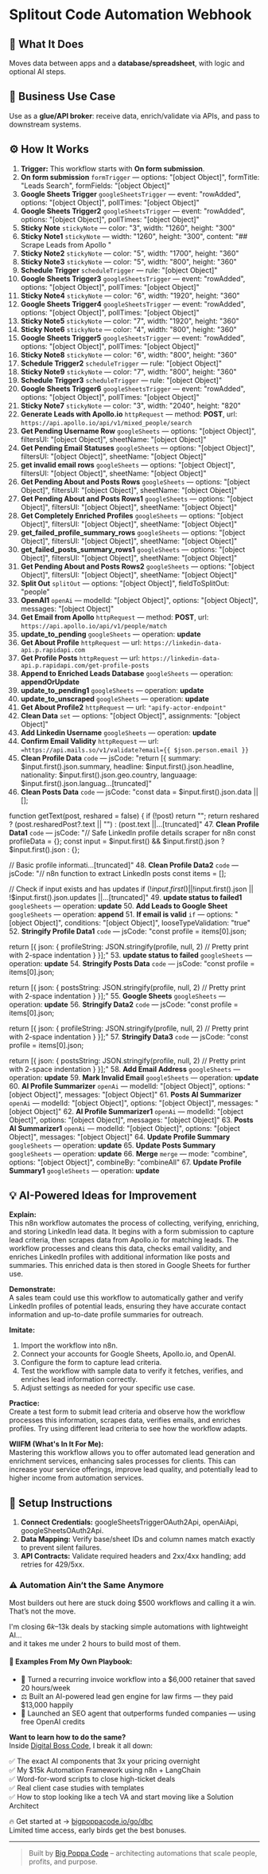# Splitout Code Automation Webhook
## 🚀 What It Does
Moves data between apps and a **database/spreadsheet**, with logic and optional AI steps.

## 💼 Business Use Case
Use as a **glue/API broker**: receive data, enrich/validate via APIs, and pass to downstream systems.

## ⚙️ How It Works
1. **Trigger:** This workflow starts with **On form submission**.
2. **On form submission** `formTrigger` — options: "[object Object]", formTitle: "Leads Search", formFields: "[object Object]"
3. **Google Sheets Trigger** `googleSheetsTrigger` — event: "rowAdded", options: "[object Object]", pollTimes: "[object Object]"
4. **Google Sheets Trigger2** `googleSheetsTrigger` — event: "rowAdded", options: "[object Object]", pollTimes: "[object Object]"
5. **Sticky Note** `stickyNote` — color: "3", width: "1260", height: "300"
6. **Sticky Note1** `stickyNote` — width: "1260", height: "300", content: "## Scrape Leads from Apollo
"
7. **Sticky Note2** `stickyNote` — color: "5", width: "1700", height: "360"
8. **Sticky Note3** `stickyNote` — color: "5", width: "800", height: "360"
9. **Schedule Trigger** `scheduleTrigger` — rule: "[object Object]"
10. **Google Sheets Trigger3** `googleSheetsTrigger` — event: "rowAdded", options: "[object Object]", pollTimes: "[object Object]"
11. **Sticky Note4** `stickyNote` — color: "6", width: "1920", height: "360"
12. **Google Sheets Trigger4** `googleSheetsTrigger` — event: "rowAdded", options: "[object Object]", pollTimes: "[object Object]"
13. **Sticky Note5** `stickyNote` — color: "7", width: "1920", height: "360"
14. **Sticky Note6** `stickyNote` — color: "4", width: "800", height: "360"
15. **Google Sheets Trigger5** `googleSheetsTrigger` — event: "rowAdded", options: "[object Object]", pollTimes: "[object Object]"
16. **Sticky Note8** `stickyNote` — color: "6", width: "800", height: "360"
17. **Schedule Trigger2** `scheduleTrigger` — rule: "[object Object]"
18. **Sticky Note9** `stickyNote` — color: "7", width: "800", height: "360"
19. **Schedule Trigger3** `scheduleTrigger` — rule: "[object Object]"
20. **Google Sheets Trigger6** `googleSheetsTrigger` — event: "rowAdded", options: "[object Object]", pollTimes: "[object Object]"
21. **Sticky Note7** `stickyNote` — color: "3", width: "2040", height: "820"
22. **Generate Leads with Apollo.io** `httpRequest` — method: **POST**, url: `https://api.apollo.io/api/v1/mixed_people/search`
23. **Get Pending Username Row** `googleSheets` — options: "[object Object]", filtersUI: "[object Object]", sheetName: "[object Object]"
24. **Get Pending Email Statuses** `googleSheets` — options: "[object Object]", filtersUI: "[object Object]", sheetName: "[object Object]"
25. **get invalid email rows** `googleSheets` — options: "[object Object]", filtersUI: "[object Object]", sheetName: "[object Object]"
26. **Get Pending About and Posts Rows** `googleSheets` — options: "[object Object]", filtersUI: "[object Object]", sheetName: "[object Object]"
27. **Get Pending About and Posts Rows1** `googleSheets` — options: "[object Object]", filtersUI: "[object Object]", sheetName: "[object Object]"
28. **Get Completely Enriched Profiles** `googleSheets` — options: "[object Object]", filtersUI: "[object Object]", sheetName: "[object Object]"
29. **get_failed_profile_summary_rows** `googleSheets` — options: "[object Object]", filtersUI: "[object Object]", sheetName: "[object Object]"
30. **get_failed_posts_summary_rows1** `googleSheets` — options: "[object Object]", filtersUI: "[object Object]", sheetName: "[object Object]"
31. **Get Pending About and Posts Rows2** `googleSheets` — options: "[object Object]", filtersUI: "[object Object]", sheetName: "[object Object]"
32. **Split Out** `splitOut` — options: "[object Object]", fieldToSplitOut: "people"
33. **OpenAI1** `openAi` — modelId: "[object Object]", options: "[object Object]", messages: "[object Object]"
34. **Get Email from Apollo** `httpRequest` — method: **POST**, url: `https://api.apollo.io/api/v1/people/match`
35. **update_to_pending** `googleSheets` — operation: **update**
36. **Get About Profile** `httpRequest` — url: `https://linkedin-data-api.p.rapidapi.com`
37. **Get Profile Posts** `httpRequest` — url: `https://linkedin-data-api.p.rapidapi.com/get-profile-posts`
38. **Append to Enriched Leads Database** `googleSheets` — operation: **appendOrUpdate**
39. **update_to_pending1** `googleSheets` — operation: **update**
40. **update_to_unscraped** `googleSheets` — operation: **update**
41. **Get About Profile2** `httpRequest` — url: `"apify-actor-endpoint"`
42. **Clean Data** `set` — options: "[object Object]", assignments: "[object Object]"
43. **Add Linkedin Username** `googleSheets` — operation: **update**
44. **Confirm Email Validity** `httpRequest` — url: `=https://api.mails.so/v1/validate?email={{ $json.person.email }}`
45. **Clean Profile Data** `code` — jsCode: "return [{
  summary: $input.first().json.summary,
  headline: $input.first().json.headline,
  nationality: $input.first().json.geo.country,
  languaage: $input.first().json.languag…[truncated]"
46. **Clean Posts Data** `code` — jsCode: "const data = $input.first().json.data || [];

function getText(post, reshared = false) {
  if (!post) return "";
  return reshared ? (post.resharedPost?.text || "") : (post.text ||…[truncated]"
47. **Clean Profile Data1** `code` — jsCode: "// Safe LinkedIn profile details scraper for n8n
const profileData = {};
const input = $input.first() && $input.first().json ? $input.first().json : {};

// Basic profile informati…[truncated]"
48. **Clean Profile Data2** `code` — jsCode: "// n8n function to extract LinkedIn posts
const items = [];

// Check if input exists and has updates
if (!$input.first() || !$input.first().json || !$input.first().json.updates ||…[truncated]"
49. **update status to failed1** `googleSheets` — operation: **update**
50. **Add Leads to Google Sheet** `googleSheets` — operation: **append**
51. **If email is valid** `if` — options: "[object Object]", conditions: "[object Object]", looseTypeValidation: "true"
52. **Stringify Profile Data1** `code` — jsCode: "const profile = items[0].json;

return [{
  json: {
    profileString: JSON.stringify(profile, null, 2) // Pretty print with 2-space indentation
  }
}];"
53. **update status to failed** `googleSheets` — operation: **update**
54. **Stringify Posts Data** `code` — jsCode: "const profile = items[0].json;

return [{
  json: {
    postsString: JSON.stringify(profile, null, 2) // Pretty print with 2-space indentation
  }
}];"
55. **Google Sheets** `googleSheets` — operation: **update**
56. **Stringify Data2** `code` — jsCode: "const profile = items[0].json;

return [{
  json: {
    profileString: JSON.stringify(profile, null, 2) // Pretty print with 2-space indentation
  }
}];"
57. **Stringify Data3** `code` — jsCode: "const profile = items[0].json;

return [{
  json: {
    postsString: JSON.stringify(profile, null, 2) // Pretty print with 2-space indentation
  }
}];"
58. **Add Email Address** `googleSheets` — operation: **update**
59. **Mark Invalid Email** `googleSheets` — operation: **update**
60. **AI Profile Summarizer** `openAi` — modelId: "[object Object]", options: "[object Object]", messages: "[object Object]"
61. **Posts AI Summarizer** `openAi` — modelId: "[object Object]", options: "[object Object]", messages: "[object Object]"
62. **AI Profile Summarizer1** `openAi` — modelId: "[object Object]", options: "[object Object]", messages: "[object Object]"
63. **Posts AI Summarizer1** `openAi` — modelId: "[object Object]", options: "[object Object]", messages: "[object Object]"
64. **Update Profile Summary** `googleSheets` — operation: **update**
65. **Update Posts Summary** `googleSheets` — operation: **update**
66. **Merge** `merge` — mode: "combine", options: "[object Object]", combineBy: "combineAll"
67. **Update Profile Summary1** `googleSheets` — operation: **update**

## 💡 AI-Powered Ideas for Improvement
**Explain:**  
This n8n workflow automates the process of collecting, verifying, enriching, and storing LinkedIn lead data. It begins with a form submission to capture lead criteria, then scrapes data from Apollo.io for matching leads. The workflow processes and cleans this data, checks email validity, and enriches LinkedIn profiles with additional information like posts and summaries. This enriched data is then stored in Google Sheets for further use.

**Demonstrate:**  
A sales team could use this workflow to automatically gather and verify LinkedIn profiles of potential leads, ensuring they have accurate contact information and up-to-date profile summaries for outreach.

**Imitate:**  
1. Import the workflow into n8n.
2. Connect your accounts for Google Sheets, Apollo.io, and OpenAI.
3. Configure the form to capture lead criteria.
4. Test the workflow with sample data to verify it fetches, verifies, and enriches lead information correctly.
5. Adjust settings as needed for your specific use case.

**Practice:**  
Create a test form to submit lead criteria and observe how the workflow processes this information, scrapes data, verifies emails, and enriches profiles. Try using different lead criteria to see how the workflow adapts.

**WIIFM (What's In It For Me):**  
Mastering this workflow allows you to offer automated lead generation and enrichment services, enhancing sales processes for clients. This can increase your service offerings, improve lead quality, and potentially lead to higher income from automation services.

## 🔧 Setup Instructions
1. **Connect Credentials:** googleSheetsTriggerOAuth2Api, openAiApi, googleSheetsOAuth2Api.
2. **Data Mapping:** Verify base/sheet IDs and column names match exactly to prevent silent failures.
3. **API Contracts:** Validate required headers and 2xx/4xx handling; add retries for 429/5xx.

### ⚠️ Automation Ain’t the Same Anymore

Most builders out here are stuck doing $500 workflows and calling it a win.  
That’s not the move.  

I'm closing $6k–$13k deals by stacking simple automations with lightweight AI...  
and it takes me under 2 hours to build most of them.

#### 🧠 Examples From My Own Playbook:
- 🔁 Turned a recurring invoice workflow into a $6,000 retainer that saved 20 hours/week  
- ⚖️ Built an AI-powered lead gen engine for law firms — they paid $13,000 happily  
- 🚀 Launched an SEO agent that outperforms funded companies — using free OpenAI credits  

**Want to learn how to do the same?**  
Inside [Digital Boss Code](https://bigpoppacode.io/go/dbc), I break it all down:

✅ The exact AI components that 3x your pricing overnight  
✅ My $15k Automation Framework using n8n + LangChain  
✅ Word-for-word scripts to close high-ticket deals  
✅ Real client case studies with templates  
✅ How to stop looking like a tech VA and start moving like a Solution Architect  

🔥 Get started at → [bigpoppacode.io/go/dbc](https://bigpoppacode.io/go/dbc)  
Limited time access, early birds get the best bonuses.

---
> Built by [Big Poppa Code](https://bigpoppacode.io) – architecting automations that scale people, profits, and purpose.

